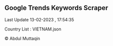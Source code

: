 

## Google Trends Keywords Scraper 
 
Last Update 13-02-2023 , 17:54:35

Country List :
VIETNAM.json



© Abdul Muttaqin 
